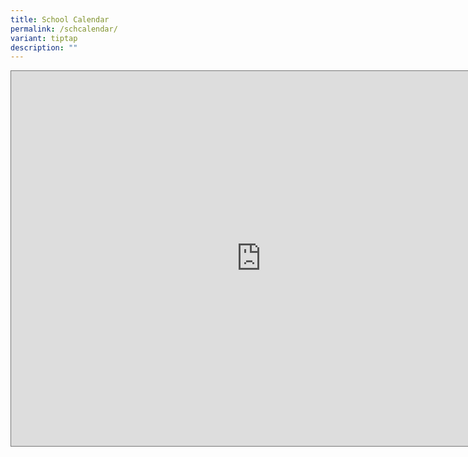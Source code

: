 ```yaml
---
title: School Calendar
permalink: /schcalendar/
variant: tiptap
description: ""
---
```

<p></p>
<div class="iframe-wrapper">
<iframe style="border:solid 1px #777" height="600" width="800" allowfullscreen="true" frameborder="0" src="https://calendar.google.com/calendar/embed?height=600&amp;wkst=1&amp;ctz=Asia%2FSingapore&amp;bgcolor=%23ffffff&amp;showCalendars=0&amp;showTitle=0&amp;src=Y183ZWQ4ODQ2ZjQ4NmI1NDcwNGFiZTIwMDMyZjE2YjhhNmNlNmNiY2IwYzhjNWY5MjFjMDNjNDdjM2Y2NTliZmZlQGdyb3VwLmNhbGVuZGFyLmdvb2dsZS5jb20&amp;color=%238E24AA"></iframe>
</div>
<p></p>